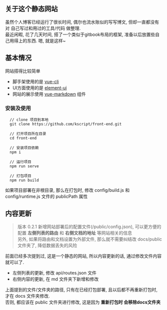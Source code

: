## 关于这个静态网站
虽然个人博客已经运行了很长时间, 偶尔也流水账似的写写博文, 但却一直都没有对 自己写过和用过的工具/代码 做整理.  
最近闲暇, 花了几天时间, 搭了一个类似于gitbook布局的框架, 准备以后放置些自己用得上的东西. 嗯, 就是这样~   

## 基本情况
网站搭得比较简单
  - 脚手架使用的是 [vue-cli](//cli.vuejs.org/zh/guide/)
  - UI方面使用的是 [element-ui](//element-cn.eleme.io)
  - 网站的展示使用 [vue-markdown](https://github.com/miaolz123/vue-markdown) 组件
  
### 安装及使用
```
  // clone 项目到本地
  git clone https://github.com/kscript/front-end.git

  // 打开项目所在目录
  cd front-end

  // 安装项目依赖
  npm i

  // 运行项目
  npm run serve

  // 打包项目
  npm run build
```
如果项目部署在非根目录, 那么在打包时, 修改 config/build.js 和 config/runtime.js 文件的 publicPath 属性

## 内容更新

> 版本 0.2.1 新增网站部署后的配置文件(/public/config.json), 可以更方便的配置 **左侧列表的路由** 和 **右侧文档的地址** 等网站相关的信息  
  另外, 如果将路由和文档设置为外部文件, 那么就不需要纠结改 docs/public 文件夹了, 降低数据丢失的风险

前面已经多次提到过, 这是一个静态的网站, 所以内容更新的话, 通过修改文件内容就可以了.  
 - 左侧列表的更新, 修改 api/routes.json 文件
 - 右侧内容的更新, 在 md 文件夹下新增和修改  
   
上面提到的文件/文件夹的路径, 只有在已经打包部署, 且以后都不再重新打包时, 才在 docs 文件夹修改.  
否则, 都应该在 public 文件夹进行修改, 这是因为 **重新打包时 会移除docs文件夹**  

